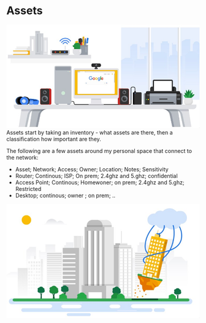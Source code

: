 # Assets

![assets](assentinv.jpg)
Assets start by taking an inventory - what assets are there,
then a classification how important are they.

The following are a few assets around my personal space that connect to the network:

- Asset; Network; Access; Owner; Location; Notes; Sensitivity
- Router; Continous; ISP; On prem; 2.4ghz and 5.ghz; confidential
- Access Point; Continous; Homewoner; on prem; 2.4ghz and 5.ghz; Restricted
- Desktop; continous; owner ; on prem; ..


![cloud](cloudata.jpg)
